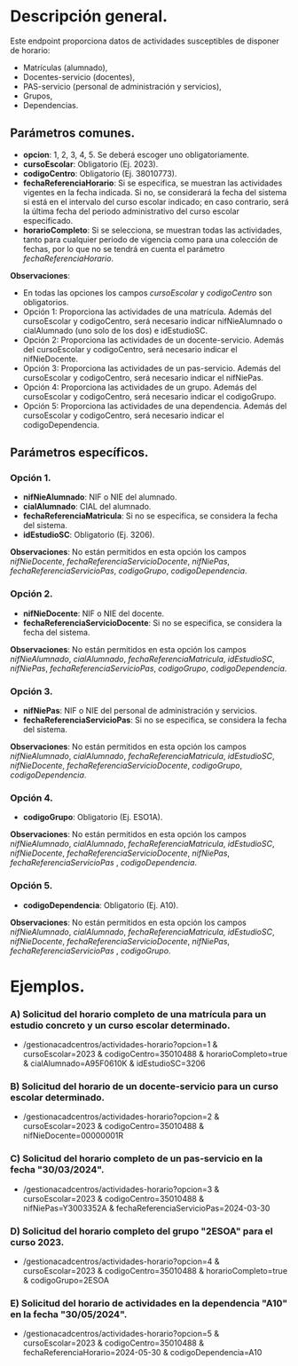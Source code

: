 # Descripción general.

Este endpoint proporciona datos de actividades susceptibles de disponer de horario:
* Matrículas (alumnado),
* Docentes-servicio (docentes),
* PAS-servicio (personal de administración y servicios),
* Grupos,
* Dependencias.

## Parámetros comunes.
* **opcion**: 1, 2, 3, 4, 5. Se deberá escoger uno obligatoriamente.
* **cursoEscolar**: Obligatorio (Ej. 2023).
* **codigoCentro**: Obligatorio (Ej. 38010773).
* **fechaReferenciaHorario**: Si se especifica, se muestran las actividades vigentes en la fecha indicada. Si no, se considerará la fecha del sistema si está en el intervalo del curso escolar indicado; en caso contrario, será la última fecha del periodo administrativo del curso escolar especificado.
* **horarioCompleto**: Si se selecciona, se muestran todas las actividades, tanto para cualquier periodo de vigencia como para una colección de fechas, por lo que no se tendrá en cuenta el parámetro _fechaReferenciaHorario_.

**Observaciones**:
* En todas las opciones los campos _cursoEscolar_ y _codigoCentro_ son obligatorios.
* Opción 1: Proporciona las actividades de una matrícula. Además del cursoEscolar y codigoCentro, será necesario indicar nifNieAlumnado o cialAlumnado (uno solo de los dos) e idEstudioSC.
* Opción 2: Proporciona las actividades de un docente-servicio. Además del cursoEscolar y codigoCentro, será necesario indicar el nifNieDocente.
* Opción 3: Proporciona las actividades de un pas-servicio. Además del cursoEscolar y codigoCentro, será necesario indicar el nifNiePas.
* Opción 4: Proporciona las actividades de un grupo. Además del cursoEscolar y codigoCentro, será necesario indicar el codigoGrupo.
* Opción 5: Proporciona las actividades de una dependencia. Además del cursoEscolar y codigoCentro, será necesario indicar el codigoDependencia.

## Parámetros específicos.

### Opción 1.
* **nifNieAlumnado**: NIF o NIE del alumnado.
* **cialAlumnado**: CIAL del alumnado.
* **fechaReferenciaMatricula**: Si no se especifica, se considera la fecha del sistema.
* **idEstudioSC**: Obligatorio (Ej. 3206).

**Observaciones**: No están permitidos en esta opción los campos _nifNieDocente_, _fechaReferenciaServicioDocente_, _nifNiePas_, _fechaReferenciaServicioPas_, _codigoGrupo_, _codigoDependencia_.

### Opción 2.
* **nifNieDocente**: NIF o NIE del docente.
* **fechaReferenciaServicioDocente**: Si no se especifica, se considera la fecha del sistema.

**Observaciones**: No están permitidos en esta opción los campos _nifNieAlumnado_, _cialAlumnado_, _fechaReferenciaMatricula_, _idEstudioSC_, _nifNiePas_, _fechaReferenciaServicioPas_, _codigoGrupo_, _codigoDependencia_.

### Opción 3.
* **nifNiePas**: NIF o NIE del personal de administración y servicios.
* **fechaReferenciaServicioPas**: Si no se especifica, se considera la fecha del sistema.

**Observaciones**: No están permitidos en esta opción los campos _nifNieAlumnado_, _cialAlumnado_, _fechaReferenciaMatricula_, _idEstudioSC_, _nifNieDocente_, _fechaReferenciaServicioDocente_, _codigoGrupo_, _codigoDependencia_.

### Opción 4.
* **codigoGrupo**: Obligatorio (Ej. ESO1A).

**Observaciones**: No están permitidos en esta opción los campos _nifNieAlumnado_, _cialAlumnado_, _fechaReferenciaMatricula_, _idEstudioSC_, _nifNieDocente_, _fechaReferenciaServicioDocente_, _nifNiePas_, _fechaReferenciaServicioPas_ , _codigoDependencia_.

### Opción 5.
* **codigoDependencia**: Obligatorio (Ej. A10).

**Observaciones**: No están permitidos en esta opción los campos _nifNieAlumnado_, _cialAlumnado_, _fechaReferenciaMatricula_, _idEstudioSC_, _nifNieDocente_, _fechaReferenciaServicioDocente_, _nifNiePas_, _fechaReferenciaServicioPas_ , _codigoGrupo_.

# Ejemplos.
### A) Solicitud del horario completo de una matrícula para un estudio concreto y un curso escolar determinado.
* /gestionacadcentros/actividades-horario?opcion=1 & cursoEscolar=2023 & codigoCentro=35010488 & horarioCompleto=true & cialAlumnado=A95F0610K & idEstudioSC=3206

### B) Solicitud del horario de un docente-servicio para un curso escolar determinado.
* /gestionacadcentros/actividades-horario?opcion=2 & cursoEscolar=2023 & codigoCentro=35010488 & nifNieDocente=00000001R

### C) Solicitud del horario completo de un pas-servicio en la fecha "30/03/2024". 
* /gestionacadcentros/actividades-horario?opcion=3 & cursoEscolar=2023 & codigoCentro=35010488 & nifNiePas=Y3003352A & fechaReferenciaServicioPas=2024-03-30

### D) Solicitud del horario completo del grupo "2ESOA" para el curso 2023. 
* /gestionacadcentros/actividades-horario?opcion=4 & cursoEscolar=2023 & codigoCentro=35010488 & horarioCompleto=true & codigoGrupo=2ESOA

### E) Solicitud del horario de actividades en la dependencia "A10" en la fecha "30/05/2024". 
* /gestionacadcentros/actividades-horario?opcion=5 & cursoEscolar=2023 & codigoCentro=35010488 & fechaReferenciaHorario=2024-05-30 & codigoDependencia=A10
